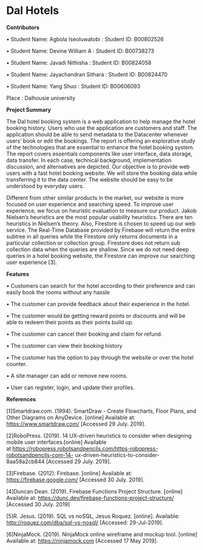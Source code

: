# Dal Hotels



  **Contributors**
  
• Student Name: Agbola Iseoluwatobi : Student ID: B00802526

•	Student Name: Devine William A : Student ID: B00738273

•	Student Name: Javadi Nithisha : Student ID: B00824058

•	Student Name: Jayachandran Sithara : Student ID: B00824470

•	Student Name: Yang Shuo : Student ID: B00606093

 Place : Dalhousie university


**Project Summary**

The Dal hotel booking system is a web application to help manage the hotel booking history. Users who use the application are customers and staff. The application should be able to send metadata to the Datacenter whenever users’ book or edit the bookings. The report is offering an explorative study of the technologies that are essential to enhance the hotel booking system. The report covers essentials components like user interface, data storage, data transfer. In each case, technical background, implementation discussion, and alternatives are depicted. Our objective is to provide web users with a fast hotel booking website. We will store the booking data while transferring it to the data center.  The website should be easy to be understood by everyday users.

Different from other similar products in the market, our website is more focused on user experience and searching speed. To improve user experience, we focus on heuristic evaluation to measure our product. Jakob Nielsen’s heuristics are the most popular usability heuristics. There are ten heuristics in Nielsen’s theory. Also, Firestore is chosen to speed up our web service. The Real-Time Database provided by Firebase will return the entire subtree in all queries while the Firestore only returns documents in a particular collection or collection group. Firestore does not return sub collection data when the queries are shallow. Since we do not need deep queries in a hotel booking website, the Firestore can improve our searching user experience [3]. 

**Features**

• Customers can search for the hotel according to their preference and can easily book the
rooms without any hassle

• The customer can provide feedback about their experience in the hotel.

• The customer would be getting reward points or discounts and will be able to redeem
their points as their points build up.

• The customer can cancel their booking and claim for refund.

• The customer can view their booking history

• The customer has the option to pay through the website or over the hotel counter.

• A site manager can add or remove new rooms.

• User can register, login, and update their profiles.


**References**

[1]Smartdraw.com. (1994). SmartDraw - Create Flowcharts, Floor Plans, and Other Diagrams on AnyDevice. [online] Available at: https://www.smartdraw.com/ [Accessed 29 July. 2019].

[2]RoboPress. (2019). 14 UX-driven heuristics to consider when designing mobile user interfaces.[online] Available at:https://robopress.robotsandpencils.com/https-robopress-robotsandpencils-com-14- ux-driven-heuristics-to-consider-8aa58a2cb844 [Accessed 29 July. 2019].

[3]Firebase. (2012). Firebase. [online] Available at: https://firebase.google.com/ [Accessed 30 July. 2019].

[4]Duncan Dean. (2019). Firebase Functions Project Structure. [online] Available at:
https://dunc.dev/firebase-functions-project-structure/ [Accessed 30 July. 2019]

[5]R. Jesus. (2019). SQL vs noSQL, Jesus Roquez. [online]. Available: http://roquez.com/dba/sql-vs-nosql/ [Accessed: 29-Jul-2019].

[6]NinjaMock. (2019). NinjaMock online wireframe and mockup tool. [online] Available at: https://ninjamock.com  [Accessed 17 May 2019].






